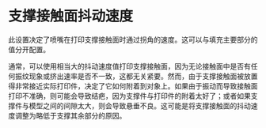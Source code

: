 支撑接触面抖动速度
====
此设置决定了喷嘴在打印支撑接触面时通过拐角的速度。这可以与填充主要部分的值分开配置。

通常，可以使用相当大的抖动速度值打印支撑接触面，因为无论接触面中是否有任何振纹现象或挤出速率是否不一致，这都无关紧要。然而，由于支撑接触面被放置得非常接近实际打印件，决定了它如何附着到对象上。如果由于振动而导致接触面打印不准确，则可能会导致结疤，因为支撑件与打印件的附着太好了；或者如果支撑件与模型之间的间隙太大，则会导致悬垂不良。这可能是将支撑接触面的抖动速度调整为略低于支撑其余部分的原因。
